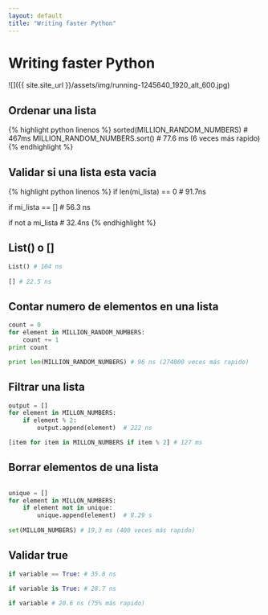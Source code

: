 ```yaml
---
layout: default
title: "Writing faster Python"
---
```


# Writing faster Python

![]({{ site.site_url }}/assets/img/running-1245640_1920_alt_600.jpg)

## Ordenar una lista

{% highlight python linenos %}
sorted(MILLION_RANDOM_NUMBERS) # 467ms
MILLION_RANDOM_NUMBERS.sort() # 77.6 ms (6 veces más rapido)
{% endhighlight %}
 
## Validar si una lista esta vacia

{% highlight python linenos %}
if len(mi_lista) == 0 # 91.7ns

if mi_lista == [] # 56.3 ns

if not a mi_lista # 32.4ns
{% endhighlight %}
 
## List() o []
 
 ```python
List() # 104 ns
  
[] # 22.5 ns
```

## Contar numero de elementos en una lista

```python
count = 0
for element in MILLION_RANDOM_NUMBERS:
    count += 1
print count

print len(MILLION_RANDOM_NUMBERS) # 96 ns (274000 veces más rapido)
```
 
## Filtrar una lista
 
 ```python
 output = []
 for element in MILLON_NUMBERS:
     if element % 2:
         output.append(element)  # 222 ns
 
 [item for item in MILLON_NUMBERS if item % 2] # 127 ms
 ```
 
## Borrar elementos de una lista
 
 ```python

unique = []
for element in MILLON_NUMBERS:
     if element not in unique:
         unique.append(element)  # 8.29 s
         
set(MILLON_NUMBERS) # 19,3 ms (400 veces más rapido)
```

## Validar true

 ```python
 if variable == True: # 35.8 ns
 
 if variable is True: # 28.7 ns
 
 if variable # 20.6 ns (75% más rapido)
 ```
